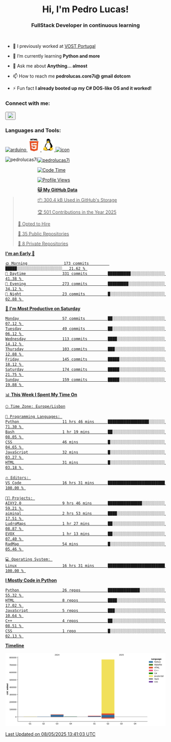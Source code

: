 <h1 align="center">Hi, I'm Pedro Lucas!</h1>
<h3 align="center">FullStack Developer in continuous learning</h3>
<br>

- 🔭 I previously worked at [VOST Portugal](https://github.com/vostpt) 

- 🌱 I’m currently learning **Python and more**

- 💬 Ask me about **Anything... almost**

- 📫 How to reach me **pedrolucas.core7i@ gmail dotcom**

- ⚡ Fun fact **I already booted up my C# DOS-like OS and it worked!**

<h3 align="left">Connect with me:</h3>
<p align="left">
    <div display="flex">
        <a href="https://bsky.app/profile/pedrolucas7i.bsky.social">
            <button>
                <img width=45 src="https://upload.wikimedia.org/wikipedia/commons/7/7a/Bluesky_Logo.svg">
            </button>
        </a>
    </div>
</p>
<h3 align="left">Languages and Tools:</h3>
<p align="left"> <a href="https://www.arduino.cc/" target="_blank" rel="noreferrer"> <img src="https://cdn.worldvectorlogo.com/logos/arduino-1.svg" alt="arduino" width="40" height="40"/> </a> <a href="https://www.w3.org/html/" target="_blank" rel="noreferrer"> <img src="https://raw.githubusercontent.com/devicons/devicon/master/icons/html5/html5-original-wordmark.svg" alt="html5" width="40" height="40"/> </a> <a href="https://www.linux.org/" target="_blank" rel="noreferrer"> <img src="https://raw.githubusercontent.com/devicons/devicon/master/icons/linux/linux-original.svg" alt="linux" width="40" height="40"/> </a> <a href="https://www.python.org" target="_blank" rel="noreferrer"> <img src="https://techstack-generator.vercel.app/python-icon.svg" alt="icon" width="40" height="40" />

<p><img align="left" height="194px" src="https://github-readme-stats.vercel.app/api/top-langs?username=pedrolucas7i&show_icons=true&theme=tokyonight&locale=en&layout=compact" alt="pedrolucas7i" /></p><img height="194px" align="center" src="https://github-readme-stats.vercel.app/api?username=pedrolucas7i&show_icons=true&theme=tokyonight&locale=en" alt="pedrolucas7i" />

<!--START_SECTION:waka-->
![Code Time](http://img.shields.io/badge/Code%20Time-139%20hrs%2024%20mins-blue)

![Profile Views](http://img.shields.io/badge/Profile%20Views-3-blue)

**🐱 My GitHub Data** 

> 📦 300.4 kB Used in GitHub's Storage 
 > 
> 🏆 501 Contributions in the Year 2025
 > 
> 💼 Opted to Hire
 > 
> 📜 35 Public Repositories 
 > 
> 🔑 8 Private Repositories 
 > 
**I'm an Early 🐤** 

```text
🌞 Morning                173 commits         █████░░░░░░░░░░░░░░░░░░░░   21.62 % 
🌆 Daytime                331 commits         ██████████░░░░░░░░░░░░░░░   41.38 % 
🌃 Evening                273 commits         █████████░░░░░░░░░░░░░░░░   34.12 % 
🌙 Night                  23 commits          █░░░░░░░░░░░░░░░░░░░░░░░░   02.88 % 
```
📅 **I'm Most Productive on Saturday** 

```text
Monday                   57 commits          ██░░░░░░░░░░░░░░░░░░░░░░░   07.12 % 
Tuesday                  49 commits          ██░░░░░░░░░░░░░░░░░░░░░░░   06.12 % 
Wednesday                113 commits         ████░░░░░░░░░░░░░░░░░░░░░   14.12 % 
Thursday                 103 commits         ███░░░░░░░░░░░░░░░░░░░░░░   12.88 % 
Friday                   145 commits         █████░░░░░░░░░░░░░░░░░░░░   18.12 % 
Saturday                 174 commits         █████░░░░░░░░░░░░░░░░░░░░   21.75 % 
Sunday                   159 commits         █████░░░░░░░░░░░░░░░░░░░░   19.88 % 
```


📊 **This Week I Spent My Time On** 

```text
🕑︎ Time Zone: Europe/Lisbon

💬 Programming Languages: 
Python                   11 hrs 46 mins      ██████████████████░░░░░░░   71.30 % 
Bash                     1 hr 19 mins        ██░░░░░░░░░░░░░░░░░░░░░░░   08.05 % 
CSS                      46 mins             █░░░░░░░░░░░░░░░░░░░░░░░░   04.65 % 
JavaScript               32 mins             █░░░░░░░░░░░░░░░░░░░░░░░░   03.27 % 
HTML                     31 mins             █░░░░░░░░░░░░░░░░░░░░░░░░   03.18 % 

🔥 Editors: 
VS Code                  16 hrs 31 mins      █████████████████████████   100.00 % 

🐱‍💻 Projects: 
AIXY2.0                  9 hrs 46 mins       ███████████████░░░░░░░░░░   59.21 % 
aiminal                  2 hrs 53 mins       ████░░░░░░░░░░░░░░░░░░░░░   17.51 % 
LudroMaps                1 hr 27 mins        ██░░░░░░░░░░░░░░░░░░░░░░░   08.87 % 
EVOX                     1 hr 13 mins        ██░░░░░░░░░░░░░░░░░░░░░░░   07.40 % 
RadMap                   54 mins             █░░░░░░░░░░░░░░░░░░░░░░░░   05.46 % 

💻 Operating System: 
Linux                    16 hrs 31 mins      █████████████████████████   100.00 % 
```

**I Mostly Code in Python** 

```text
Python                   26 repos            ██████████████░░░░░░░░░░░   55.32 % 
HTML                     8 repos             ████░░░░░░░░░░░░░░░░░░░░░   17.02 % 
JavaScript               5 repos             ███░░░░░░░░░░░░░░░░░░░░░░   10.64 % 
C++                      4 repos             ██░░░░░░░░░░░░░░░░░░░░░░░   08.51 % 
CSS                      1 repo              █░░░░░░░░░░░░░░░░░░░░░░░░   02.13 % 
```



**Timeline**

![Lines of Code chart](https://raw.githubusercontent.com/pedrolucas7i/pedrolucas7i/main/assets/bar_graph.png)


 Last Updated on 08/05/2025 13:41:03 UTC
<!--END_SECTION:waka-->
